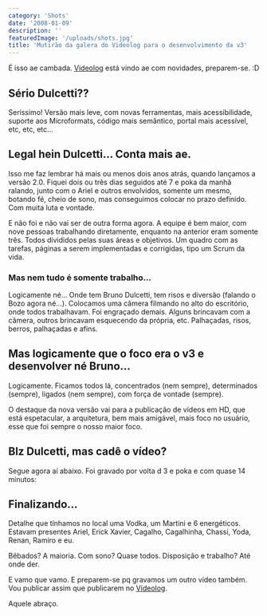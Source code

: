 ```yaml
---
category: 'Shots'
date: '2008-01-09'
description: ''
featuredImage: '/uploads/shots.jpg'
title: 'Mutirão da galera do Videolog para o desenvolvimento da v3'
---
```


É isso ae cambada. [Videolog](http://www.videolog.tv) está vindo ae com novidades, preparem-se. :D

## Sério Dulcetti??

Seríssimo! Versão mais leve, com novas ferramentas, mais acessibilidade, suporte aos Microformats, código mais semântico, portal mais acessível, etc, etc, etc...

## Legal hein Dulcetti... Conta mais ae.

Isso me faz lembrar há mais ou menos dois anos atrás, quando lançamos a versão 2.0. Fiquei dois ou três dias seguidos até 7 e poka da manhã ralando, junto com o Ariel e outros envolvidos, somente um mesmo, botando fé, cheio de sono, mas conseguimos colocar no prazo definido. Com muita luta e vontade.

E não foi e não vai ser de outra forma agora. A equipe é bem maior, com nove pessoas trabalhando diretamente, enquanto na anterior eram somente três. Todos divididos pelas suas áreas e objetivos. Um quadro com as tarefas, páginas a serem implementadas e corrigidas, tipo um Scrum da vida.

### Mas nem tudo é somente trabalho...

Logicamente né... Onde tem Bruno Dulcetti, tem risos e diversão (falando o Bozo agora né...). Colocamos uma câmera filmando no alto do escritório, onde todos trabalhavam. Foi engraçado demais. Alguns brincavam com a câmera, outros brincavam esquecendo da própria, etc. Palhaçadas, risos, berros, palhaçadas e afins.

## Mas logicamente que o foco era o v3 e desenvolver né Bruno...

Logicamente. Ficamos todos lá, concentrados (nem sempre), determinados (sempre), ligados (nem sempre), com força de vontade (sempre).

O destaque da nova versão vai para a publicação de vídeos em HD, que está espetacular, a arquitetura, bem mais amigável, mais foco no usuário, esse que foi sempre o nosso maior foco.

## Blz Dulcetti, mas cadê o vídeo?

Segue agora aí abaixo. Foi gravado por volta d 3 e poka e com quase 14 minutos:

<script type="text/javascript">
<!--
	var flashVideolog = new Flash("http://www.videolog.tv/swf/player_externo.swf?prefix=videos&amp;v=50/fe/293516&amp;id_video=293516&amp;", "videolog0005", "515", "416");
	flashVideolog.write();
-->
</script>

## Finalizando...

Detalhe que tínhamos no local uma Vodka, um Martini e 6 energéticos. Estavam presentes Ariel, Erick Xavier, Cagalho, Cagalhinha, Chassi, Yoda, Renan, Ramiro e eu.

Bêbados? A maioria. Com sono? Quase todos. Disposição e trabalho? Até onde der.

E vamo que vamo. E preparem-se pq gravamos um outro vídeo também. Vou publicar assim que publicarem no [Videolog](http://www.videolog.tv).

Aquele abraço.
